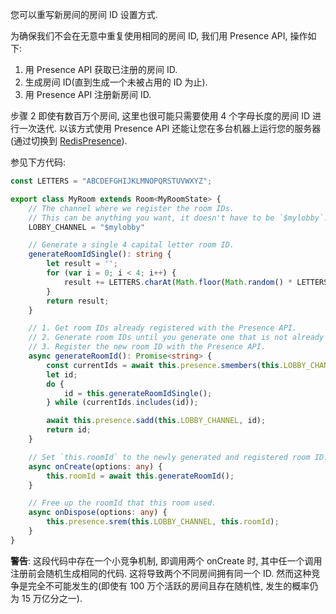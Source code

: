 您可以重写新房间的房间 ID 设置方式.

为确保我们不会在无意中重复使用相同的房间 ID, 我们用 Presence API, 操作如下:

1. 用 Presence API 获取已注册的房间 ID.
2. 生成房间 ID(直到生成一个未被占用的 ID 为止).
3. 用 Presence API 注册新房间 ID.

步骤 2 即使有数百万个房间, 这里也很可能只需要使用 4 个字母长度的房间 ID 进行一次迭代. 以该方式使用 Presence API 还能让您在多台机器上运行您的服务器 (通过切换到 [RedisPresence](https://docs.colyseus.io/server/presence/#redispresence-clientopts)).

参见下方代码:

```typescript
const LETTERS = "ABCDEFGHIJKLMNOPQRSTUVWXYZ";

export class MyRoom extends Room<MyRoomState> {
    // The channel where we register the room IDs.
    // This can be anything you want, it doesn't have to be `$mylobby`.
    LOBBY_CHANNEL = "$mylobby"

    // Generate a single 4 capital letter room ID.
    generateRoomIdSingle(): string {
        let result = '';
        for (var i = 0; i < 4; i++) {
            result += LETTERS.charAt(Math.floor(Math.random() * LETTERS.length));
        }
        return result;
    }

    // 1. Get room IDs already registered with the Presence API.
    // 2. Generate room IDs until you generate one that is not already used.
    // 3. Register the new room ID with the Presence API.
    async generateRoomId(): Promise<string> {
        const currentIds = await this.presence.smembers(this.LOBBY_CHANNEL);
        let id;
        do {
            id = this.generateRoomIdSingle();
        } while (currentIds.includes(id));

        await this.presence.sadd(this.LOBBY_CHANNEL, id);
        return id;
    }

    // Set `this.roomId` to the newly generated and registered room ID.
    async onCreate(options: any) {
        this.roomId = await this.generateRoomId();
    }

    // Free up the roomId that this room used.
    async onDispose(options: any) {
        this.presence.srem(this.LOBBY_CHANNEL, this.roomId);
    }
}
```

**警告**: 这段代码中存在一个小竞争机制, 即调用两个 onCreate 时, 其中任一个调用注册前会随机生成相同的代码. 这将导致两个不同房间拥有同一个 ID. 然而这种竞争是完全不可能发生的(即使有 100 万个活跃的房间且存在随机性, 发生的概率仍为 15 万亿分之一).
